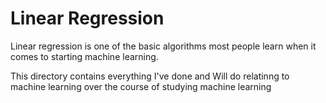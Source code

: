 # Linear Regression
Linear regression is one of the basic algorithms most people learn when it comes to starting machine learning.

This directory contains everything I've done and Will do relatinng to machine learning over the course of studying machine learning
